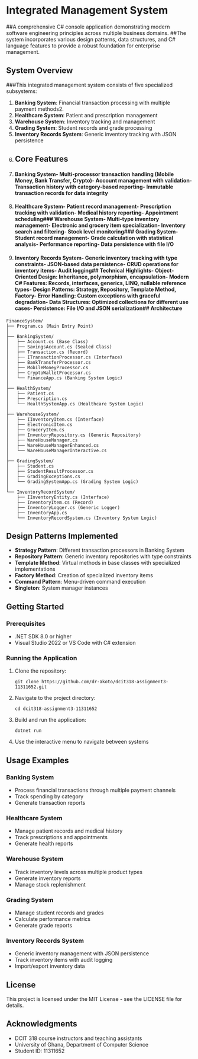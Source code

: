 # Integrated Management System
##A comprehensive C# console application demonstrating modern software engineering principles across multiple business domains. 
##The system incorporates various design patterns, data structures, and C# language features to provide a robust foundation for enterprise management.
## System Overview
###This integrated management system consists of five specialized subsystems:
1. **Banking System**: Financial transaction processing with multiple payment methods2.
2.  **Healthcare System**: Patient and prescription management
3.  **Warehouse System**: Inventory tracking and management
4.  **Grading System**: Student records and grade processing
5.  **Inventory Records System**: Generic inventory tracking with JSON persistence
6.  ## Core Features
7.  #### Banking System- Multi-processor transaction handling (Mobile Money, Bank Transfer, Crypto)- Account management with validation- Transaction history with category-based reporting- Immutable transaction records for data integrity
8.  #### Healthcare System- Patient record management- Prescription tracking with validation- Medical history reporting- Appointment scheduling### Warehouse System- Multi-type inventory management- Electronic and grocery item specialization- Inventory search and filtering- Stock level monitoring### Grading System- Student record management- Grade calculation with statistical analysis- Performance reporting- Data persistence with file I/O
9.  #### Inventory Records System- Generic inventory tracking with type constraints- JSON-based data persistence- CRUD operations for inventory items- Audit logging## Technical Highlights- **Object-Oriented Design**: Inheritance, polymorphism, encapsulation- **Modern C# Features**: Records, interfaces, generics, LINQ, nullable reference types- **Design Patterns**: Strategy, Repository, Template Method, Factory- **Error Handling**: Custom exceptions with graceful degradation- **Data Structures**: Optimized collections for different use cases- **Persistence**: File I/O and JSON serialization## Architecture

```
FinanceSystem/
├── Program.cs (Main Entry Point)
│
├── BankingSystem/
│   ├── Account.cs (Base Class)
│   ├── SavingsAccount.cs (Sealed Class)
│   ├── Transaction.cs (Record)
│   ├── ITransactionProcessor.cs (Interface)
│   ├── BankTransferProcessor.cs
│   ├── MobileMoneyProcessor.cs
│   ├── CryptoWalletProcessor.cs
│   └── FinanceApp.cs (Banking System Logic)
│
├── HealthSystem/
│   ├── Patient.cs
│   ├── Prescription.cs
│   └── HealthSystemApp.cs (Healthcare System Logic)
│
├── WarehouseSystem/
│   ├── IInventoryItem.cs (Interface)
│   ├── ElectronicItem.cs
│   ├── GroceryItem.cs
│   ├── InventoryRepository.cs (Generic Repository)
│   ├── WareHouseManager.cs
│   ├── WareHouseManagerEnhanced.cs
│   └── WareHouseManagerInteractive.cs
│
├── GradingSystem/
│   ├── Student.cs
│   ├── StudentResultProcessor.cs
│   ├── GradingExceptions.cs
│   └── GradingSystemApp.cs (Grading System Logic)
│
└── InventoryRecordSystem/
    ├── IInventoryEntity.cs (Interface)
    ├── InventoryItem.cs (Record)
    ├── InventoryLogger.cs (Generic Logger)
    ├── InventoryApp.cs
    └── InventoryRecordSystem.cs (Inventory System Logic)
```

## Design Patterns Implemented

- **Strategy Pattern**: Different transaction processors in Banking System
- **Repository Pattern**: Generic inventory repositories with type constraints
- **Template Method**: Virtual methods in base classes with specialized implementations
- **Factory Method**: Creation of specialized inventory items
- **Command Pattern**: Menu-driven command execution
- **Singleton**: System manager instances

## Getting Started

### Prerequisites
- .NET SDK 8.0 or higher
- Visual Studio 2022 or VS Code with C# extension

### Running the Application

1. Clone the repository:
   ```
   git clone https://github.com/dr-akoto/dcit318-assignment3-11311652.git
   ```

2. Navigate to the project directory:
   ```
   cd dcit318-assignment3-11311652
   ```

3. Build and run the application:
   ```
   dotnet run
   ```

4. Use the interactive menu to navigate between systems

## Usage Examples

### Banking System
- Process financial transactions through multiple payment channels
- Track spending by category
- Generate transaction reports

### Healthcare System
- Manage patient records and medical history
- Track prescriptions and appointments
- Generate health reports

### Warehouse System
- Track inventory levels across multiple product types
- Generate inventory reports
- Manage stock replenishment

### Grading System
- Manage student records and grades
- Calculate performance metrics
- Generate grade reports

### Inventory Records System
- Generic inventory management with JSON persistence
- Track inventory items with audit logging
- Import/export inventory data

## License

This project is licensed under the MIT License - see the LICENSE file for details.

## Acknowledgments

- DCIT 318 course instructors and teaching assistants
- University of Ghana, Department of Computer Science
- Student ID: 11311652
